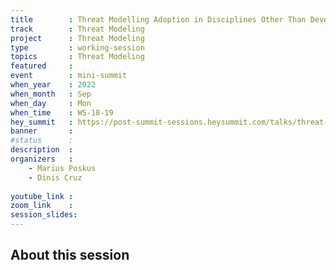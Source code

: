 ```yaml
---
title        : Threat Modelling Adoption in Disciplines Other Than Development
track        : Threat Modeling
project      : Threat Modeling
type         : working-session
topics       : Threat Modeling
featured     :
event        : mini-summit
when_year    : 2022
when_month   : Sep
when_day     : Mon
when_time    : WS-18-19
hey_summit   : https://post-summit-sessions.heysummit.com/talks/threat-modelling-adoption-in-disciplines-other-than-development/
banner       : 
#status      : 
description  :
organizers   :
    - Marius Poskus
    - Dinis Cruz
       
youtube_link : 
zoom_link    : 
session_slides:
---
```




## About this session
